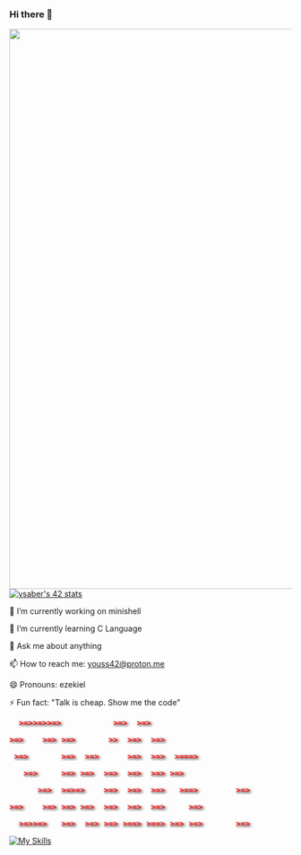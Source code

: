 ### Hi there 👋

<!--
**YouS64/YouS64** is a ✨ _special_ ✨ repository because its `README.md` (this file) appears on your GitHub profile.

Here are some ideas to get you started:

- 🔭 I’m currently working on minishell
- 🌱 I’m currently learning C
- 👯 I’m looking to collaborate on ...
- 🤔 I’m looking for help with ...
- 💬 Ask me about anything
- 📫 How to reach me: youss42@proton.me
- 😄 Pronouns: ezekiel
- ⚡ Fun fact: "Talk is cheap. Show me the code"
-->
<img src="https://user-images.githubusercontent.com/74038190/225813708-98b745f2-7d22-48cf-9150-083f1b00d6c9.gif" width="1000"/>
<a href="https://github.com/oakoudad/badge42"><img src="https://badge.mediaplus.ma/binary/ysaber" alt="ysaber's 42 stats" /></a>


🔭 I’m currently working on minishell

🌱 I’m currently learning C Language 

💬 Ask me about anything

📫 How to reach me: youss42@proton.me

😄 Pronouns: ezekiel

⚡ Fun fact: "Talk is cheap. Show me the code"


<pre style="color: red; font-weight: bold; text-shadow: 2px 2px 5px black; display: block; background: none">  >=>>=>>=>           >=>  >=>   </pre>
<pre style="color: red; font-weight: bold; text-shadow: 2px 2px 5px black;  display: block">>=>    >=> >=>       >>  >=>  >=>                  </pre>
<pre style="color: red; font-weight: bold; text-shadow: 2px 2px 5px black;  display: block"> >=>       >=>  >=>      >=>  >=>  >===>           </pre>
<pre style="color: red; font-weight: bold; text-shadow: 2px 2px 5px black;  display: block">   >=>     >=> >=>  >=>  >=>  >=> >=>              </pre>
<pre style="color: red; font-weight: bold; text-shadow: 2px 2px 5px black;  display: block">      >=>  >=>=>    >=>  >=>  >=>   >==>        >=></pre>
<pre style="color: red; font-weight: bold; text-shadow: 2px 2px 5px black;  display: block">>=>    >=> >=> >=>  >=>  >=>  >=>     >=>          </pre>
<pre style="color: red; font-weight: bold; text-shadow: 2px 2px 5px black;  display: block">  >=>>=>   >=>  >=> >=> >==> >==> >=> >=>       >=></pre>



[![My Skills](https://skillicons.dev/icons?i=cpp,cmake,git,go,bash,py,vim,vscode,aiscript,c,django,docker&theme=light)](https://skillicons.dev)

